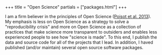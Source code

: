 +++
title = "Open Science"
partials = ["packages.html"]
+++

I am a firm believer in the principles of Open Science ([Poisot et al. 2013](https://doi.org/10.4033/iee.2013.6b.14.f)). My emphasis is less on Open Science as a strategy to solve a "reproducibility crisis" and more on Open Science as a collection of practices that make science more transparent to outsiders and enables less experienced people to see how "science is made". To this end, I publish the data and source code for all of the projects that I lead. In addition, I haved published (and/or maintain) several open source software packages.